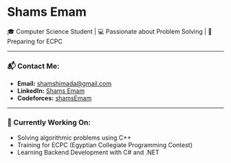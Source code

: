 # Shams Emam

🎓 Computer Science Student | 💻 Passionate about Problem Solving | 🚀 Preparing for ECPC

---

### 📬 Contact Me:
- **Email:** [shamshimada@gmail.com](mailto:shamshimada@gmail.com)
- **LinkedIn:** [Shams Emam](https://www.linkedin.com/in/Shams%20Emam)
- **Codeforces:** [shamsEmam](https://codeforces.com/profile/shamsEmam)

---

### 🔧 Currently Working On:
- Solving algorithmic problems using C++
- Training for ECPC (Egyptian Collegiate Programming Contest)
- Learning Backend Development with C# and .NET
